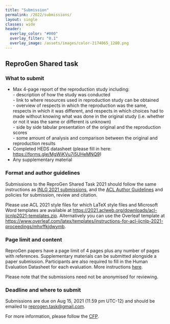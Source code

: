 ```yaml
---
title: "Submission"
permalink: /2022/submissions/
layout: single
classes: wide
header:
  overlay_color: "#000"
  overlay_filter: "0.1"
  overlay_image: /assets/images/color-2174065_1280.png
---
```


## ReproGen Shared task 

### What to submit

* Max 4-page report of the reproduction study including:
<br /> - description of how the study was conducted
<br /> - link to where resources used in reproduction study can be obtained
<br /> - overview of respects in which the reproduction was the same, respects in which it was different, and respects in which choices had to made without knowing what was done in the original study (i.e. whether or not it was the same or different is unknown)
<br /> - side by side tabular presentation of the original and the reproduction scores
<br /> - some amount of analysis and comparison between the original and reproduction results
* Completed HEDS datasheet (please fill in here: <https://forms.gle/MgWiKVu7i5UHeMNQ9>)
* Any supplementary material

### Format and author guidelines

Submissions to the ReproGen Shared Task 2021 should follow the same instructions as [INLG 2021 submissions](https://inlg2021.github.io/pages/calls.html), and the [ACL Author Guidelines](<https://www.aclweb.org/adminwiki/index.php?title=ACL_Author_Guidelines>) and policies for submission, review and citation. 

Please use ACL 2021 style files for which LaTeX style files and Microsoft Word templates are available at <https://2021.aclweb.org/downloads/acl-ijcnlp2021-templates.zip>. Alternatively you can use the Overleaf template at <https://www.overleaf.com/latex/templates/instructions-for-acl-ijcnlp-2021-proceedings/mhxffkjdwymb>. 

### Page limit and content

ReproGen papers have a page limit of 4 pages plus any number of pages with references. Supplementary materials can be submitted alongside a paper submission. Participants are also required to fill in the Human Evaluation Datasheet for each evaluation. More instructions [here](/2021/heds/).

Please note that the submissions need not be anonymised for reviewing.

### Deadline and where to submit

Submissions are due on Aug 15, 2021 (11.59 pm UTC-12) and should be emailed to <reprogen.task@gmail.com>.  

For more information, please follow the [CFP](/2022/call-for-papers/).
